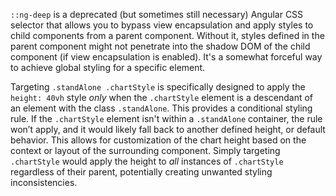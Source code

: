 `::ng-deep` is a deprecated (but sometimes still necessary) Angular CSS selector that allows you to bypass view encapsulation and apply styles to child components from a parent component. Without it, styles defined in the parent component might not penetrate into the shadow DOM of the child component (if view encapsulation is enabled). It's a somewhat forceful way to achieve global styling for a specific element.

Targeting `.standAlone .chartStyle` is specifically designed to apply the `height: 40vh` style *only* when the `.chartStyle` element is a descendant of an element with the class `.standAlone`. This provides a conditional styling rule. If the `.chartStyle` element isn't within a `.standAlone` container, the rule won’t apply, and it would likely fall back to another defined height, or default behavior. This allows for customization of the chart height based on the context or layout of the surrounding component.  Simply targeting `.chartStyle` would apply the height to *all* instances of `.chartStyle` regardless of their parent, potentially creating unwanted styling inconsistencies.